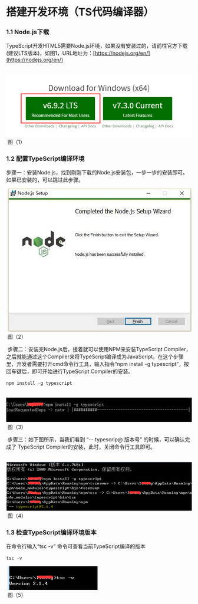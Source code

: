 # 搭建开发环境（TS代码编译器）



### **1.1 Node.js下载**

​        TypeScript开发HTML5需要Node.js环境，如果没有安装过的，请前往官方下载(建议LTS版本)，如图1，URL地址为：[https://nodejs.org/en/](https://nodejs.org/en/)

​        ![blob.png](img/1.png)<br/>
​         图（1）

### 1.2 配置TypeScript编译环境

​        步骤一：安装Node.js，找到刚刚下载的Node.js安装包，一步一步的安装即可。如果已安装的，可以跳过此步骤。

​        ![blob.png](img/2.png)<br/>
​         图（2）

 

​        步骤二：安装完Node.js后，接着就可以使用NPM来安装TypeScript Compiler，之后就能通过这个Compiler来将TypeScript编译成为JavaScript。在这个步骤里，开发者需要打开cmd命令行工具，输入指令“npm install -g typescript”，按回车键后，即可开始进行TypeScript Compiler的安装。

```typescript
npm install -g typescript
```

​        ![blob.png](img/3.png)<br/>
​         图（3）



​         步骤三：如下图所示，当我们看到 “-- typescrip@ 版本号” 的时候，可以确认完成了 TypeScript Compiler的安装，此时，关闭命令行工具即可。 

​        ![blob.png](img/4.png)<br/>
​         图（4）



###  1.3 检查TypeScript编译环境版本

在命令行输入“tsc -v” 命令可查看当前TypeScript编译的版本

```typescript
tsc -v
```

​       ![blob.png](img/5.png)<br/>
​         图（5）